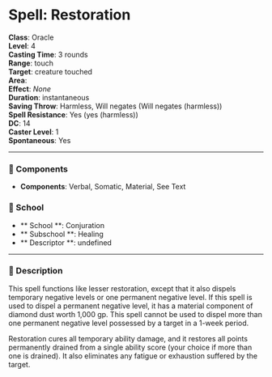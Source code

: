 
# Spell: Restoration
**Class**: Oracle  
**Level**: 4  
**Casting Time**: 3 rounds  
**Range**: touch  
**Target**: creature touched  
**Area**:   
**Effect**: _None_  
**Duration**: instantaneous  
**Saving Throw**: Harmless, Will negates (Will negates (harmless))  
**Spell Resistance**: Yes (yes (harmless))  
**DC**: 14  
**Caster Level**: 1  
**Spontaneous**: Yes

---

### 🔮 Components
- **Components**: Verbal, Somatic, Material, See Text

### 🏫 School
- ** School **: Conjuration
- ** Subschool **: Healing
- ** Descriptor **: undefined
---

### 📜 Description
This spell functions like lesser restoration, except that it also dispels temporary negative levels or one permanent negative level. If this spell is used to dispel a permanent negative level, it has a material component of diamond dust worth 1,000 gp. This spell cannot be used to dispel more than one permanent negative level possessed by a target in a 1-week period.

Restoration cures all temporary ability damage, and it restores all points permanently drained from a single ability score (your choice if more than one is drained). It also eliminates any fatigue or exhaustion suffered by the target.
